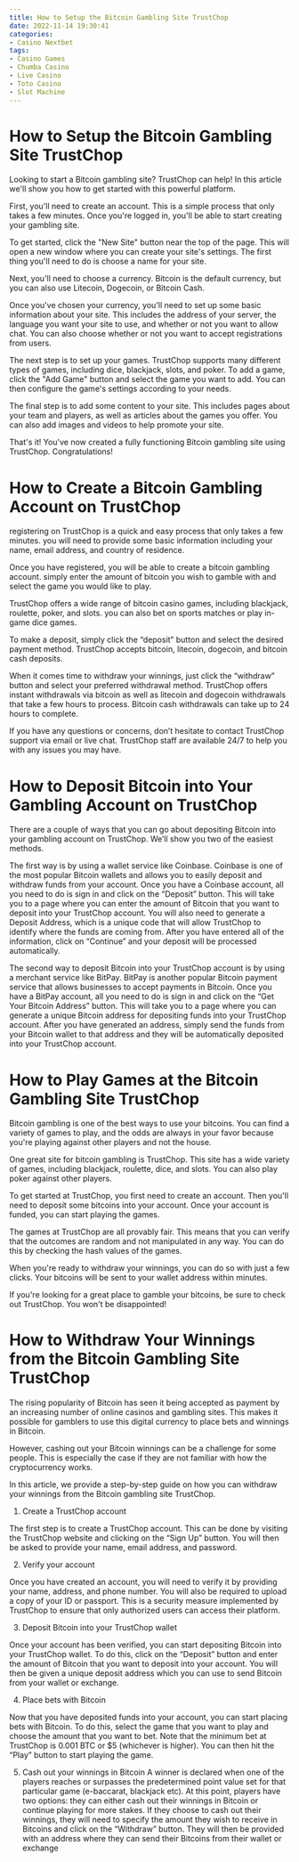 ```yaml
---
title: How to Setup the Bitcoin Gambling Site TrustChop 
date: 2022-11-14 19:30:41
categories:
- Casino Nextbet
tags:
- Casino Games
- Chumba Casino
- Live Casino
- Toto Casino
- Slot Machine
---
```



#  How to Setup the Bitcoin Gambling Site TrustChop 

Looking to start a Bitcoin gambling site? TrustChop can help! In this article we'll show you how to get started with this powerful platform.

First, you'll need to create an account. This is a simple process that only takes a few minutes. Once you're logged in, you'll be able to start creating your gambling site.

To get started, click the "New Site" button near the top of the page. This will open a new window where you can create your site's settings. The first thing you'll need to do is choose a name for your site.

Next, you'll need to choose a currency. Bitcoin is the default currency, but you can also use Litecoin, Dogecoin, or Bitcoin Cash.

Once you've chosen your currency, you'll need to set up some basic information about your site. This includes the address of your server, the language you want your site to use, and whether or not you want to allow chat. You can also choose whether or not you want to accept registrations from users.

The next step is to set up your games. TrustChop supports many different types of games, including dice, blackjack, slots, and poker. To add a game, click the "Add Game" button and select the game you want to add. You can then configure the game's settings according to your needs.

The final step is to add some content to your site. This includes pages about your team and players, as well as articles about the games you offer. You can also add images and videos to help promote your site.

That's it! You've now created a fully functioning Bitcoin gambling site using TrustChop. Congratulations!

#  How to Create a Bitcoin Gambling Account on TrustChop 

 registering on TrustChop is a quick and easy process that only takes a few minutes. you will need to provide some basic information including your name, email address, and country of residence.

Once you have registered, you will be able to create a bitcoin gambling account. simply enter the amount of bitcoin you wish to gamble with and select the game you would like to play.

TrustChop offers a wide range of bitcoin casino games, including blackjack, roulette, poker, and slots. you can also bet on sports matches or play in-game dice games.

To make a deposit, simply click the “deposit” button and select the desired payment method. TrustChop accepts bitcoin, litecoin, dogecoin, and bitcoin cash deposits.

When it comes time to withdraw your winnings, just click the “withdraw” button and select your preferred withdrawal method. TrustChop offers instant withdrawals via bitcoin as well as litecoin and dogecoin withdrawals that take a few hours to process. Bitcoin cash withdrawals can take up to 24 hours to complete.

If you have any questions or concerns, don’t hesitate to contact TrustChop support via email or live chat. TrustChop staff are available 24/7 to help you with any issues you may have.

#  How to Deposit Bitcoin into Your Gambling Account on TrustChop 

There are a couple of ways that you can go about depositing Bitcoin into your gambling account on TrustChop. We’ll show you two of the easiest methods.

The first way is by using a wallet service like Coinbase. Coinbase is one of the most popular Bitcoin wallets and allows you to easily deposit and withdraw funds from your account. Once you have a Coinbase account, all you need to do is sign in and click on the “Deposit” button. This will take you to a page where you can enter the amount of Bitcoin that you want to deposit into your TrustChop account. You will also need to generate a Deposit Address, which is a unique code that will allow TrustChop to identify where the funds are coming from. After you have entered all of the information, click on “Continue” and your deposit will be processed automatically.

The second way to deposit Bitcoin into your TrustChop account is by using a merchant service like BitPay. BitPay is another popular Bitcoin payment service that allows businesses to accept payments in Bitcoin. Once you have a BitPay account, all you need to do is sign in and click on the “Get Your Bitcoin Address” button. This will take you to a page where you can generate a unique Bitcoin address for depositing funds into your TrustChop account. After you have generated an address, simply send the funds from your Bitcoin wallet to that address and they will be automatically deposited into your TrustChop account.

#  How to Play Games at the Bitcoin Gambling Site TrustChop 

Bitcoin gambling is one of the best ways to use your bitcoins. You can find a variety of games to play, and the odds are always in your favor because you're playing against other players and not the house.

One great site for bitcoin gambling is TrustChop. This site has a wide variety of games, including blackjack, roulette, dice, and slots. You can also play poker against other players.

To get started at TrustChop, you first need to create an account. Then you'll need to deposit some bitcoins into your account. Once your account is funded, you can start playing the games.

The games at TrustChop are all provably fair. This means that you can verify that the outcomes are random and not manipulated in any way. You can do this by checking the hash values of the games.

When you're ready to withdraw your winnings, you can do so with just a few clicks. Your bitcoins will be sent to your wallet address within minutes.

If you're looking for a great place to gamble your bitcoins, be sure to check out TrustChop. You won't be disappointed!

#  How to Withdraw Your Winnings from the Bitcoin Gambling Site TrustChop

The rising popularity of Bitcoin has seen it being accepted as payment by an increasing number of online casinos and gambling sites. This makes it possible for gamblers to use this digital currency to place bets and winnings in Bitcoin.

However, cashing out your Bitcoin winnings can be a challenge for some people. This is especially the case if they are not familiar with how the cryptocurrency works.

In this article, we provide a step-by-step guide on how you can withdraw your winnings from the Bitcoin gambling site TrustChop.

1. Create a TrustChop account

The first step is to create a TrustChop account. This can be done by visiting the TrustChop website and clicking on the “Sign Up” button. You will then be asked to provide your name, email address, and password.

2. Verify your account

Once you have created an account, you will need to verify it by providing your name, address, and phone number. You will also be required to upload a copy of your ID or passport. This is a security measure implemented by TrustChop to ensure that only authorized users can access their platform.

3. Deposit Bitcoin into your TrustChop wallet

Once your account has been verified, you can start depositing Bitcoin into your TrustChop wallet. To do this, click on the “Deposit” button and enter the amount of Bitcoin that you want to deposit into your account. You will then be given a unique deposit address which you can use to send Bitcoin from your wallet or exchange.

4. Place bets with Bitcoin

Now that you have deposited funds into your account, you can start placing bets with Bitcoin. To do this, select the game that you want to play and choose the amount that you want to bet. Note that the minimum bet at TrustChop is 0.001 BTC or $5 (whichever is higher). You can then hit the “Play” button to start playing the game.

5. Cash out your winnings in Bitcoin
A winner is declared when one of the players reaches or surpasses the predetermined point value set for that particular game (e-baccarat, blackjack etc). At this point, players have two options: they can either cash out their winnings in Bitcoin or continue playing for more stakes. If they choose to cash out their winnings, they will need to specify the amount they wish to receive in Bitcoins and click on the “Withdraw” button. They will then be provided with an address where they can send their Bitcoins from their wallet or exchange